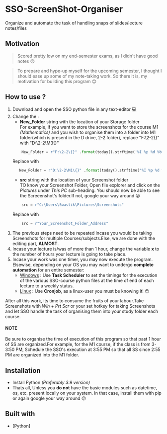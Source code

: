 # SSO-ScreenShot-Organiser
Organize and automate the task of handling snaps of slides/lecture notes/files

## Motivation
>Scored pretty low on my end-semester exams, as I didn't have good notes :cry:

>To prepare and hype-up myself for the upcoming semester, I thought I should ease up some of my note-taking work. So there it is, my motivation for building this program :blush:

## How to use ?
1. Download and open the SSO python file in any text-editor :computer:
2. Change the :
    - **New_Folder** string with the location of your Storage folder <br>
    For example, if you want to store the screenshots for the course M1 *(Mathematics)* and you wish to organise them into a folder into M1 folder(which is present in the D drive, 2-2 folder), replace "F:\2-2\{}" with "D:\2-2\M3\{}"
    ```py
        New_Folder = r"F:\2-2\{}" .format(today().strftime('%I %p %d %b')) 
    ```
    Replace with
     ```py
        New_Folder = r"D:\2-2\M1\{}" .format(today().strftime('%I %p %d %b')) 
    ```
    - **src** string with the location of your Screenshot folder <br>
    TO know your Screenshot Folder, Open file explorer and click on the *Pictures* under *This PC* sub-heading. You should now be able to see the Screeenshot's folder.If not, google your way around :stuck_out_tongue_closed_eyes:
    ```py 
        src = r"C:\Users\Swastik\Pictures\Screenshots"
    ```
    Replace with
    ```py 
        src = r"Your_Screenshot_Folder_Address"
    ``` 
3. The previous steps need to be repeated incase you would be taking Screenshots for multiple Courses/subjects.Else, we are done with the editing part, **ALMOST**.
4. Incase your lecture is/was of more than 1 hour, change the variable **x** to the number of hours your lecture is going to take place.
5. Incase your work was one timer, you may now execute the program. Elsewise, depending on your OS you may want to undergo **complete automation** for an entire semester:
    - [Windows](https://www.windowscentral.com/how-create-automated-task-using-task-scheduler-windows-10) : Use **Task Scheduler** to set the timings for the execution of the various SSO-course python files at the time of end of each lecture to a weekly status.
    - [Linux](https://code.tutsplus.com/tutorials/scheduling-tasks-with-cron-jobs--net-8800) : Use **Cronjob**, as a linux-user you must be knowing it! :no_mouth:


After all this work, its time to consume the fruits of your labour.Take Screenshots with *Win + Prt Scr* or your set hotkey for taking Screenshots and let SSO handle the task of organising them into your study folder each course.
#### NOTE 
 Be sure to organise the time of execution of this program so that past 1 hour of SS are organized.For example, for the M1 course, if the class is from 3-3:50 PM, Schedule the SSO's execution at 3:55 PM so that all SS since 2:55 PM are organized into the M1 folder.
## Installation
- Install Python *(Preferably 3.9 version)*
- Thats all, Unless you **do not** have the basic modules such as datetime, os, etc. present locally on your system. In that case, install them with pip or again google your way around :stuck_out_tongue_closed_eyes: 

## Built with
- [Python] 
